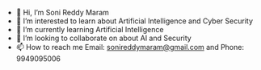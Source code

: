- 👋 Hi, I’m Soni Reddy Maram
- 👀 I’m interested to learn about Artificial Intelligence and Cyber Security
- 🌱 I’m currently learning Artificial Intelligence 
- 💞️ I’m looking to collaborate on about AI and Security
- 📫 How to reach me Email: sonireddymaram@gmail.com and Phone: 9949095006

<!---
MSR-1199/MSR-1199 is a ✨ special ✨ repository because its `README.md` (this file) appears on your GitHub profile.
You can click the Preview link to take a look at your changes.
--->
